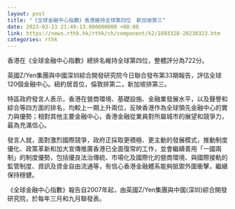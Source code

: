 ```yaml
---
layout: post
title: "《全球金融中心指數》香港維持全球第四位　新加坡第三"
date: 2023-03-23 21:49:13.000000000 +08:00
link: https://news.rthk.hk/rthk/ch/component/k2/1693328-20230323.htm
categories: rthk
---
```


香港在《全球金融中心指數》總排名維持全球第四位，整體評分為722分。

英國Z/Yen集團與中國深圳綜合開發研究院今日聯合發布第33期報告，評估全球120個金融中心。紐約居首位，倫敦排第二，新加坡排第三。

特區政府發言人表示，香港在營商環境、基礎設施、金融業發展水平，以及聲譽和綜合等四方面的排名，均較上一期上升兩位，反映香港作為全球領先金融中心的實力與優勢；相對其他主要金融中心，香港金融從業員對所屬城市的展望和競爭力，最為充滿信心。
 
發言人就，面對激烈國際競爭，政府正採取更積極、更主動的發展模式，推動制度優化、政策革新和加大宣傳推廣香港已全面復常的工作，並會繼續善用「一國兩制」的制度優勢，包括優良法治傳統、市場化及國際化的營商環境、與國際接軌的監管制度、資訊及資金自由流通等，有信心香港金融體系能夠抵禦外圍衝擊，繼續保持穩健。

 《全球金融中心指數》報告自2007年起，由英國Z/Yen集團與中國(深圳)綜合開發研究院，於每年三月和九月聯發表。
